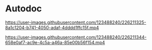 # Autodoc



https://user-images.githubusercontent.com/123488240/226211325-8a1c1204-b741-4050-adaf-4dddd1ffc15f.mp4




https://user-images.githubusercontent.com/123488240/226211344-658e0af7-ac9e-4c5a-a46a-85e00b56f154.mp4

